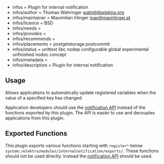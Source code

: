 - infos = Plugin for internal notification
- infos/author = Thomas Wahringer <waht@libelektra.org>
- infos/maintainer = Maximilian Irlinger <max@maxirlinger.at>
- infos/licence = BSD
- infos/needs =
- infos/provides =
- infos/recommends =
- infos/placements = postgetstorage postcommit
- infos/status = unittest libc nodep configurable global experimental unfinished nodoc concept
- infos/metadata =
- infos/description = Plugin for internal notification

## Usage

Allows applications to automatically update registered variables when the value
of a specified key has changed.

Application developers should use the
[notification API](https://doc.libelektra.org/api/latest/html/group__kdbnotification.html)
instead of the functions exported by this plugin.
The API is easier to use and decouples applications from this plugin.

## Exported Functions

This plugin exports various functions starting with `register*` below
`system:/elektra/modules/internalnotification/exports/`.
These functions should not be used directly.
Instead the [notification API](https://doc.libelektra.org/api/latest/html/group__kdbnotification.html)
should be used.
